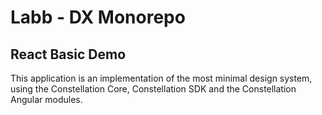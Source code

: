 # Labb - DX Monorepo

## React Basic Demo

This application is an implementation of the most minimal design system, using the Constellation Core, Constellation SDK and the Constellation Angular modules.
